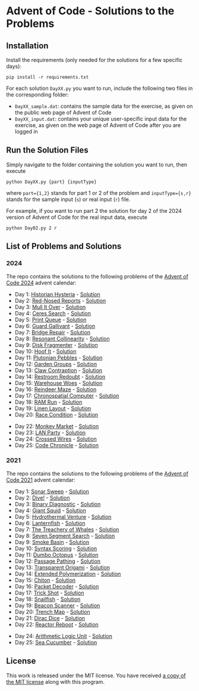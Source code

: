 # Advent of Code - Solutions to the Problems

## Installation
Install the requirements (only needed for the solutions for a few specific days):

`pip install -r requirements.txt`

For each solution `DayXX.py` you want to run, include the following two files in the corresponding folder:
- `DayXX_sample.dat`: contains the sample data for the exercise, as given on the public web page of Advent of Code
- `DayXX_input.dat`: contains your unique user-specific input data for the exercise, as given on the web page of Advent of Code after you are logged in

## Run the Solution Files
Simply navigate to the folder containing the solution you want to run, then execute

`python DayXX.py {part} {inputType}`

where `part={1,2}` stands for part 1 or 2 of the problem and `inputType={s,r}` stands for the sample input (`s`) or real input (`r`) file.

For example, if you want to run part 2 the solution for day 2 of the 2024 version of Advent of Code for the real input data, execute

`python Day02.py 2 r`

## List of Problems and Solutions

### 2024
The repo contains the solutions to the following problems of the [Advent of Code 2024](https://adventofcode.com/2024) advent calendar:
- Day 1: [Historian Hysteria](https://adventofcode.com/2024/day/1) - [Solution](2024/Day01.py)
- Day 2: [Red-Nosed Reports](https://adventofcode.com/2024/day/2) - [Solution](2024/Day02.py)
- Day 3: [Mull It Over](https://adventofcode.com/2024/day/3) - [Solution](2024/Day03.py)
- Day 4: [Ceres Search](https://adventofcode.com/2024/day/4) - [Solution](2024/Day04.py)
- Day 5: [Print Queue](https://adventofcode.com/2024/day/5) - [Solution](2024/Day05.py)
- Day 6: [Guard Gallivant](https://adventofcode.com/2024/day/6) - [Solution](2024/Day06.py)
- Day 7: [Bridge Repair](https://adventofcode.com/2024/day/7) - [Solution](2024/Day07.py)
- Day 8: [Resonant Collinearity](https://adventofcode.com/2024/day/8) - [Solution](2024/Day08.py)
- Day 9: [Disk Fragmenter](https://adventofcode.com/2024/day/9) - [Solution](2024/Day09.py)
- Day 10: [Hoof It](https://adventofcode.com/2024/day/10) - [Solution](2024/Day10.py)
- Day 11: [Plutonian Pebbles](https://adventofcode.com/2024/day/11) - [Solution](2024/Day11.py)
- Day 12: [Garden Groups](https://adventofcode.com/2024/day/12) - [Solution](2024/Day12.py)
- Day 13: [Claw Contraption](https://adventofcode.com/2024/day/13) - [Solution](2024/Day13.py)
- Day 14: [Restroom Redoubt](https://adventofcode.com/2024/day/14) - [Solution](2024/Day14.py)
- Day 15: [Warehouse Woes](https://adventofcode.com/2024/day/15) - [Solution](2024/Day15.py)
- Day 16: [Reindeer Maze](https://adventofcode.com/2024/day/16) - [Solution](2024/Day16.py)
- Day 17: [Chronospatial Computer](https://adventofcode.com/2024/day/17) - [Solution](2024/Day17.py)
- Day 18: [RAM Run](https://adventofcode.com/2024/day/18) - [Solution](2024/Day18.py)
- Day 19: [Linen Layout](https://adventofcode.com/2024/day/19) - [Solution](2024/Day19.py)
- Day 20: [Race Condition](https://adventofcode.com/2024/day/20) - [Solution](2024/Day20.py)
<!-- - Day 21: [Keypad Conundrum](https://adventofcode.com/2024/day/21) - [Solution](2024/Day21.py)  -->
- Day 22: [Monkey Market](https://adventofcode.com/2024/day/22) - [Solution](2024/Day22.py)
- Day 23: [LAN Party](https://adventofcode.com/2024/day/23) - [Solution](2024/Day23.py)
- Day 24: [Crossed Wires](https://adventofcode.com/2024/day/24) - [Solution](2024/Day24.py)
- Day 25: [Code Chronicle](https://adventofcode.com/2024/day/25) - [Solution](2024/Day25.py)

### 2021
The repo contains the solutions to the following problems of the [Advent of Code 2021](https://adventofcode.com/2021) advent calendar:
- Day 1: [Sonar Sweep](https://adventofcode.com/2021/day/1) - [Solution](2021/Day01.py)
- Day 2: [Dive!](https://adventofcode.com/2021/day/2) - [Solution](2021/Day02.py)
- Day 3: [Binary Diagnostic](https://adventofcode.com/2021/day/3) - [Solution](2021/Day03.py)
- Day 4: [Giant Squid](https://adventofcode.com/2021/day/4) - [Solution](2021/Day04.py)
- Day 5: [Hydrothermal Venture](https://adventofcode.com/2021/day/5) - [Solution](2021/Day05.py)
- Day 6: [Lanternfish](https://adventofcode.com/2021/day/6) - [Solution](2021/Day06.py)
- Day 7: [The Treachery of Whales](https://adventofcode.com/2021/day/7) - [Solution](2021/Day07.py)
- Day 8: [Seven Segment Search](https://adventofcode.com/2021/day/8) - [Solution](2021/Day08.py)
- Day 9: [Smoke Basin](https://adventofcode.com/2021/day/9) - [Solution](2021/Day09.py)
- Day 10: [Syntax Scoring](https://adventofcode.com/2021/day/10) - [Solution](2021/Day10.py)
- Day 11: [Dumbo Octopus](https://adventofcode.com/2021/day/11) - [Solution](2021/Day11.py)
- Day 12: [Passage Pathing](https://adventofcode.com/2021/day/12) - [Solution](2021/Day12.py)
- Day 13: [Transparent Origami](https://adventofcode.com/2021/day/13) - [Solution](2021/Day13.py)
- Day 14: [Extended Polymerization](https://adventofcode.com/2021/day/14) - [Solution](2021/Day14.py)
- Day 15: [Chiton](https://adventofcode.com/2021/day/15) - [Solution](2021/Day15.py)
- Day 16: [Packet Decoder](https://adventofcode.com/2021/day/16) - [Solution](2021/Day16.py)
- Day 17: [Trick Shot](https://adventofcode.com/2021/day/17) - [Solution](2021/Day17.py)
- Day 18: [Snailfish](https://adventofcode.com/2021/day/18) - [Solution](2021/Day18.py)
- Day 19: [Beacon Scanner](https://adventofcode.com/2021/day/19) - [Solution](2021/Day19.py)
- Day 20: [Trench Map](https://adventofcode.com/2021/day/20) - [Solution](2021/Day20.py)
- Day 21: [Dirac Dice](https://adventofcode.com/2021/day/21) - [Solution](2021/Day21.py) 
- Day 22: [Reactor Reboot](https://adventofcode.com/2021/day/22) - [Solution](2021/Day22.py)
<!-- - Day 23: [Amphipod](https://adventofcode.com/2021/day/23) - [Solution](2021/Day23.py) -->
- Day 24: [Arithmetic Logic Unit](https://adventofcode.com/2021/day/24) - [Solution](2021/Day24.py)
- Day 25: [Sea Cucumber](https://adventofcode.com/2021/day/25) - [Solution](2021/Day25.py)

## License
This work is released under the MIT license. You have received [a copy of the MIT license](LICENSE.md) along with this program.
